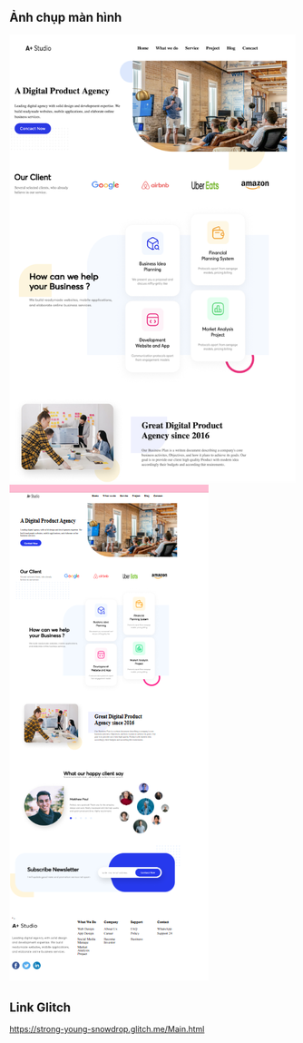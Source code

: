 ## Ảnh chụp màn hình
![Ảnh thiết kế ](Bai10.png)
![Ảnh thiết kế ](Bai10_1.png)

## Link Glitch 
https://strong-young-snowdrop.glitch.me/Main.html